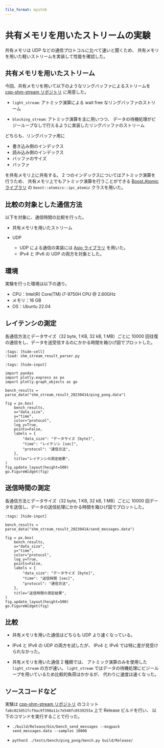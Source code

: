 ```yaml
---
file_format: mystnb
---
```


# 共有メモリを用いたストリームの実験

共有メモリは UDP などの通信プロトコルに比べて速いと聞くため、
共有メモリを用いた軽いストリームを実装して性能を確認した。

## 共有メモリを用いたストリーム

今回、共有メモリを用いて以下のようなリングバッファによるストリームを
[cpp-shm-stream リポジトリ](https://gitlab.com/MusicScience37Projects/utility-libraries/cpp-shm-stream)
に用意した。

- `light_stream`:
  アトミック演算による wait free なリングバッファのストリーム

- `blocking_stream`:
  アトミック演算を主に用いつつ、
  データの待機処理がビジーループなしで行えるように実装したリングバッファのストリーム

どちらも、リングバッファ用に

- 書き込み側のインデックス
- 読み込み側のインデックス
- バッファのサイズ
- バッファ

を共有メモリ上に共有する。
2 つのインデックスについてはアトミック演算を行うため、
共有メモリ上でもアトミック演算を行うことができる
[Boost.Atomic ライブラリ](https://www.boost.org/doc/libs/1_81_0/libs/atomic/doc/html/index.html)
の `boost::atomics::ipc_atomic` クラスを用いた。

## 比較の対象とした通信方法

以下を対象に、通信時間の比較を行った。

- 共有メモリを用いたストリーム

- UDP

  - UDP による通信の実装には [Asio ライブラリ](https://think-async.com/Asio/) を用いた。
  - IPv4 と IPv6 の UDP の両方を対象とした。

## 環境

実験を行った環境は以下の通り。

- CPU：Intel(R) Core(TM) i7-9750H CPU @ 2.60GHz
- メモリ：16 GB
- OS：Ubuntu 22.04

## レイテンシの測定

各通信方法とデータサイズ（32 byte, 1 KB, 32 kB, 1 MB）ごとに
10000 回往復の通信をし、データを送受信するのにかかる時間を箱ひげ図でプロットした。

```{code-cell}
:tags: [hide-cell]
:load: shm_stream_result_parser.py
```

```{code-cell}
:tags: [hide-input]

import pandas
import plotly.express as px
import plotly.graph_objects as go

bench_results = parse_data("shm_stream_result_20230414/ping_pong.data")

fig = px.box(
    bench_results,
    x="data_size",
    y="time",
    color="protocol",
    log_y=True,
    points=False,
    labels = {
        "data_size": "データサイズ [byte]",
        "time": "レイテンシ [sec]",
        "protocol": "通信方法",
    },
    title="レイテンシの測定結果",
)
fig.update_layout(height=500)
go.FigureWidget(fig)
```

## 送信時間の測定

各通信方法とデータサイズ（32 byte, 1 KB, 32 kB, 1 MB）ごとに
10000 回データを送信し、データの送信処理にかかる時間を箱ひげ図でプロットした。

```{code-cell}
:tags: [hide-input]

bench_results = parse_data("shm_stream_result_20230414/send_messages.data")

fig = px.box(
    bench_results,
    x="data_size",
    y="time",
    color="protocol",
    log_y=True,
    points=False,
    labels = {
        "data_size": "データサイズ [byte]",
        "time": "送信時間 [sec]",
        "protocol": "通信方法",
    },
    title="送信時間の測定結果",
)
fig.update_layout(height=500)
go.FigureWidget(fig)
```

## 比較

- 共有メモリを用いた通信はどちらも UDP より速くなっている。

- IPv4 と IPv6 の UDP の両方を試したが、
  IPv4 と IPv6 では特に差が見受けられなかった。

- 共有メモリを用いた通信 2 種類では、
  アトミック演算のみを使用した `light_stream` の方が速い。
  `light_stream` ではデータの待機処理にビジーループを用いているため比較的負荷はかかるが、
  代わりに速度は速くなった。

## ソースコードなど

実験は
[cpp-shm-stream リポジトリ](https://gitlab.com/MusicScience37Projects/utility-libraries/cpp-shm-stream)
のコミット
`fa8c023d51fcf9ac9f398a11c7e548fc0539255a`
上で Release ビルドを行い、
以下のコマンドを実行することで行った。

- `./build/Release/bin/bench_send_messages --msgpack send_messages.data --samples 10000`

- `python3 ./tests/bench/ping_pong/bench.py build/Release/`
